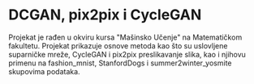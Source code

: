 # DCGAN, pix2pix i CycleGAN

Projekat je rađen u okviru kursa "Mašinsko Učenje" na Matematičkom fakultetu. 
Projekat prikazuje osnove metoda kao što su uslovljene suparničke mreže, CycleGAN i pix2pix preslikavanje slika, kao i njihovu primenu na fashion_mnist, StanfordDogs i summer2winter_yosmite skupovima podataka.
